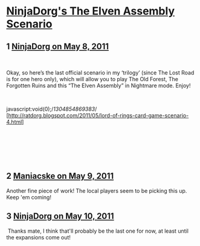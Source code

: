 # [NinjaDorg&#039;s The Elven Assembly Scenario](https://community.fantasyflightgames.com/topic/46463-ninjadorgs-the-elven-assembly-scenario/)

## 1 [NinjaDorg on May 8, 2011](https://community.fantasyflightgames.com/topic/46463-ninjadorgs-the-elven-assembly-scenario/?do=findComment&comment=465185)

 

Okay, so here’s the last official scenario in my ‘trilogy’ (since The Lost Road is for one hero only), which will allow you to play The Old Forest, The Forgotten Ruins and this “The Elven Assembly” in Nightmare mode. Enjoy!

 

javascript:void(0);/*1304854869383*/ [http://ratdorg.blogspot.com/2011/05/lord-of-rings-card-game-scenario-4.html]

 

 

 

## 2 [Maniacske on May 9, 2011](https://community.fantasyflightgames.com/topic/46463-ninjadorgs-the-elven-assembly-scenario/?do=findComment&comment=465634)

Another fine piece of work! The local players seem to be picking this up. Keep 'em coming!

## 3 [NinjaDorg on May 10, 2011](https://community.fantasyflightgames.com/topic/46463-ninjadorgs-the-elven-assembly-scenario/?do=findComment&comment=466068)

 Thanks mate, I think that'll probably be the last one for now, at least until the expansions come out!

